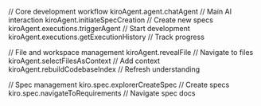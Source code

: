 // Core development workflow
kiroAgent.agent.chatAgent          // Main AI interaction
kiroAgent.initiateSpecCreation     // Create new specs  
kiroAgent.executions.triggerAgent  // Start development
kiroAgent.executions.getExecutionHistory // Track progress

// File and workspace management
kiroAgent.revealFile               // Navigate to files
kiroAgent.selectFilesAsContext     // Add context
kiroAgent.rebuildCodebaseIndex     // Refresh understanding

// Spec management
kiro.spec.explorerCreateSpec       // Create specs
kiro.spec.navigateToRequirements   // Navigate spec docs